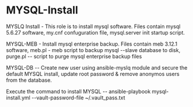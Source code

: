 ﻿# MYSQL-Install


MYSLQ Install - This role is to install mysql software. 
Files contain mysql 5.6.27 software, my.cnf confuguration file, mysql.server init startup script.

MYSQL-MEB - Install mysql enterprise backup. 
Files contain meb 3.12.1 software,  meb.pl - meb script to backup mysql --slave database to disk, purge.pl -- script to purge mysql enterprise backup files

MYSQL-DB -- Create new user using ansible-myslq module and secure the default MYSQL install, update root password & remove anonymos users from the database. 

Execute the command to install MYSQL -- ansible-playbook mysql-install.yml --vault-password-file ~/.vault_pass.txt
